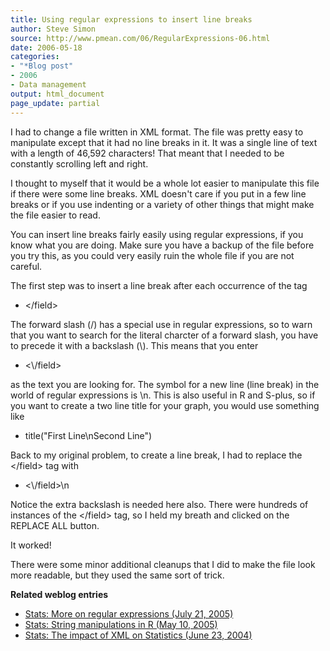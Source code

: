 ```yaml
---
title: Using regular expressions to insert line breaks
author: Steve Simon
source: http://www.pmean.com/06/RegularExpressions-06.html
date: 2006-05-18
categories:
- "*Blog post"
- 2006
- Data management
output: html_document
page_update: partial
---
```


I had to change a file written in XML format. The file was pretty easy
to manipulate except that it had no line breaks in it. It was a single
line of text with a length of 46,592 characters! That meant that I
needed to be constantly scrolling left and right.

I thought to myself that it would be a whole lot easier to manipulate
this file if there were some line breaks. XML doesn't care if you put
in a few line breaks or if you use indenting or a variety of other
things that might make the file easier to read.

You can insert line breaks fairly easily using regular expressions, if
you know what you are doing. Make sure you have a backup of the file
before you try this, as you could very easily ruin the whole file if you
are not careful.

The first step was to insert a line break after each occurrence of the
tag

-   \</field\>

The forward slash (/) has a special use in regular expressions, so to
warn that you want to search for the literal charcter of a forward
slash, you have to precede it with a backslash (\\). This means that you
enter

-   \<\\/field\>

as the text you are looking for. The symbol for a new line (line break)
in the world of regular expressions is \\n. This is also useful in R and
S-plus, so if you want to create a two line title for your graph, you
would use something like

-   title("First Line\\nSecond Line")

Back to my original problem, to create a line break, I had to replace
the \</field\> tag with

-   \<\\/field\>\\n

Notice the extra backslash is needed here also. There were hundreds of
instances of the \</field\> tag, so I held my breath and clicked on the
REPLACE ALL button.

It worked!

There were some minor additional cleanups that I did to make the file
look more readable, but they used the same sort of trick.

**Related weblog entries**

-   [Stats: More on regular expressions (July
    21, 2005)](file:///J:/weblog2005/RegularExpressions.asp)
-   [Stats: String manipulations in R (May
    10, 2005)](file:///J:/weblog2005/StringsR.asp)
-   [Stats: The impact of XML on Statistics (June
    23, 2004)](file:///J:/weblog2004/xml.asp)
